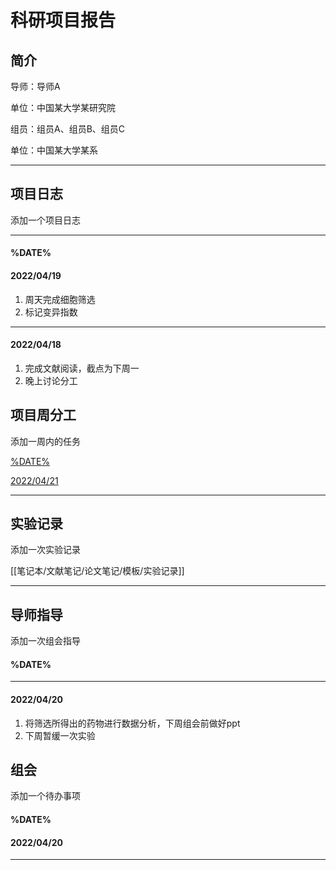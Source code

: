 # 科研项目报告
## 简介

导师：导师A

单位：中国某大学某研究院

组员：组员A、组员B、组员C

单位：中国某大学某系

---

## 项目日志

添加一个项目日志

---

#### %DATE%

#### 2022/04/19

1.  周天完成细胞筛选
2.  标记变异指数

---

#### 2022/04/18

1.  完成文献阅读，截点为下周一
2.  晚上讨论分工

## 项目周分工

添加一周内的任务

[%DATE%](https://www.wolai.com/9GDQ7u23fJVkFgrUf3Z9iF)

[2022/04/21](https://www.wolai.com/mJEYPHMoz2v1MngA7W6oLy)

---

## 实验记录

添加一次实验记录

[[笔记本/文献笔记/论文笔记/模板/实验记录]]

---

## 导师指导

添加一次组会指导

#### %DATE%

---

#### 2022/04/20

1.  将筛选所得出的药物进行数据分析，下周组会前做好ppt
2.  下周暂缓一次实验

## 组会

添加一个待办事项

#### %DATE%

#### 2022/04/20

---